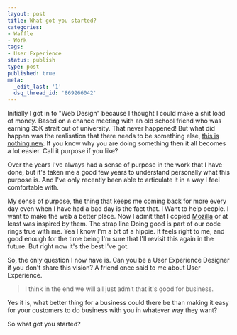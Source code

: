 ```yaml
---
layout: post
title: What got you started?
categories:
- Waffle
- Work
tags:
- User Experience
status: publish
type: post
published: true
meta:
  _edit_last: '1'
  dsq_thread_id: '869266042'
---
```

Initially I got in to "Web Design" because I thought I could make a shit load of money. Based on a chance meeting with an old school friend who was earning 35K strait out of university. That never happened! But what did happen was the realisation that there needs to be something else, <a href="http://www.ted.com/talks/simon_sinek_how_great_leaders_inspire_action.html">this is nothing new</a>. If you know why you are doing something then it all becomes a lot easier. Call it purpose if you like?



Over the years I've always had a sense of purpose in the work that I have done, but it's taken me a good few years to understand personally what this purpose is. And I've only recently been able to articulate it in a way I feel comfortable with.



My sense of purpose, the thing that keeps me coming back for more every day even when I have had a bad day is the fact that. I Want to help people. I want to make the web a better place. Now I admit that I copied <a href="http://www.mozilla.org/en-US/">Mozilla</a> or at least was inspired by them. The strap line Doing good is part of our code rings true with me. Yea I know I'm a bit of a hippie. It feels right to me, and good enough for the time being I'm sure that I'll revisit this again in the future. But right now it's the best I've got.



So, the only question I now have is. Can you be a User Experience Designer if you don't share this vision? A friend once said to me about User Experience.



<blockquote>
  I think in the end we will all just admit that it's good for business.


</blockquote>

Yes it is, what better thing for a business could there be than making it easy for your customers to do business with you in whatever way they want?



So what got you started?


